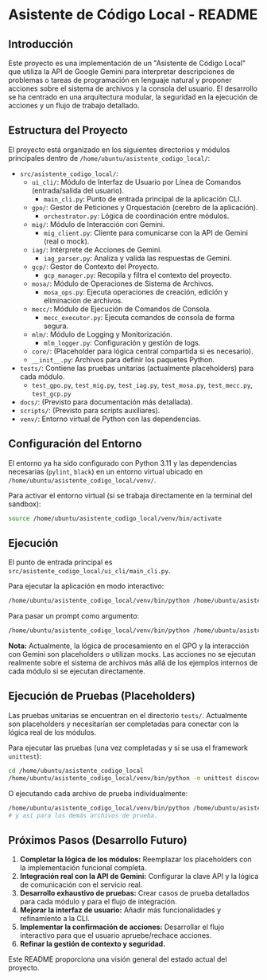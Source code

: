 # Asistente de Código Local - README

## Introducción

Este proyecto es una implementación de un "Asistente de Código Local" que utiliza la API de Google Gemini para interpretar descripciones de problemas o tareas de programación en lenguaje natural y proponer acciones sobre el sistema de archivos y la consola del usuario. El desarrollo se ha centrado en una arquitectura modular, la seguridad en la ejecución de acciones y un flujo de trabajo detallado.

## Estructura del Proyecto

El proyecto está organizado en los siguientes directorios y módulos principales dentro de `/home/ubuntu/asistente_codigo_local/`:

-   `src/asistente_codigo_local/`:
    -   `ui_cli/`: Módulo de Interfaz de Usuario por Línea de Comandos (entrada/salida del usuario).
        -   `main_cli.py`: Punto de entrada principal de la aplicación CLI.
    -   `gpo/`: Gestor de Peticiones y Orquestación (cerebro de la aplicación).
        -   `orchestrator.py`: Lógica de coordinación entre módulos.
    -   `mig/`: Módulo de Interacción con Gemini.
        -   `mig_client.py`: Cliente para comunicarse con la API de Gemini (real o mock).
    -   `iag/`: Intérprete de Acciones de Gemini.
        -   `iag_parser.py`: Analiza y valida las respuestas de Gemini.
    -   `gcp/`: Gestor de Contexto del Proyecto.
        -   `gcp_manager.py`: Recopila y filtra el contexto del proyecto.
    -   `mosa/`: Módulo de Operaciones de Sistema de Archivos.
        -   `mosa_ops.py`: Ejecuta operaciones de creación, edición y eliminación de archivos.
    -   `mecc/`: Módulo de Ejecución de Comandos de Consola.
        -   `mecc_executor.py`: Ejecuta comandos de consola de forma segura.
    -   `mlm/`: Módulo de Logging y Monitorización.
        -   `mlm_logger.py`: Configuración y gestión de logs.
    -   `core/`: (Placeholder para lógica central compartida si es necesario).
    -   `__init__.py`: Archivos para definir los paquetes Python.
-   `tests/`: Contiene las pruebas unitarias (actualmente placeholders) para cada módulo.
    -   `test_gpo.py`, `test_mig.py`, `test_iag.py`, `test_mosa.py`, `test_mecc.py`, `test_gcp.py`
-   `docs/`: (Previsto para documentación más detallada).
-   `scripts/`: (Previsto para scripts auxiliares).
-   `venv/`: Entorno virtual de Python con las dependencias.

## Configuración del Entorno

El entorno ya ha sido configurado con Python 3.11 y las dependencias necesarias (`pylint`, `black`) en un entorno virtual ubicado en `/home/ubuntu/asistente_codigo_local/venv/`.

Para activar el entorno virtual (si se trabaja directamente en la terminal del sandbox):
```bash
source /home/ubuntu/asistente_codigo_local/venv/bin/activate
```

## Ejecución

El punto de entrada principal es `src/asistente_codigo_local/ui_cli/main_cli.py`.

Para ejecutar la aplicación en modo interactivo:
```bash
/home/ubuntu/asistente_codigo_local/venv/bin/python /home/ubuntu/asistente_codigo_local/src/asistente_codigo_local/ui_cli/main_cli.py
```

Para pasar un prompt como argumento:
```bash
/home/ubuntu/asistente_codigo_local/venv/bin/python /home/ubuntu/asistente_codigo_local/src/asistente_codigo_local/ui_cli/main_cli.py "describe tu tarea aquí"
```

**Nota:** Actualmente, la lógica de procesamiento en el GPO y la interacción con Gemini son placeholders o utilizan mocks. Las acciones no se ejecutan realmente sobre el sistema de archivos más allá de los ejemplos internos de cada módulo si se ejecutan directamente.

## Ejecución de Pruebas (Placeholders)

Las pruebas unitarias se encuentran en el directorio `tests/`. Actualmente son placeholders y necesitarían ser completadas para conectar con la lógica real de los módulos.

Para ejecutar las pruebas (una vez completadas y si se usa el framework `unittest`):
```bash
cd /home/ubuntu/asistente_codigo_local
/home/ubuntu/asistente_codigo_local/venv/bin/python -m unittest discover tests
```
O ejecutando cada archivo de prueba individualmente:
```bash
/home/ubuntu/asistente_codigo_local/venv/bin/python /home/ubuntu/asistente_codigo_local/tests/test_gpo.py
# y así para los demás archivos de prueba.
```

## Próximos Pasos (Desarrollo Futuro)

1.  **Completar la lógica de los módulos:** Reemplazar los placeholders con la implementación funcional completa.
2.  **Integración real con la API de Gemini:** Configurar la clave API y la lógica de comunicación con el servicio real.
3.  **Desarrollo exhaustivo de pruebas:** Crear casos de prueba detallados para cada módulo y para el flujo de integración.
4.  **Mejorar la interfaz de usuario:** Añadir más funcionalidades y refinamiento a la CLI.
5.  **Implementar la confirmación de acciones:** Desarrollar el flujo interactivo para que el usuario apruebe/rechace acciones.
6.  **Refinar la gestión de contexto y seguridad.**

Este README proporciona una visión general del estado actual del proyecto.

